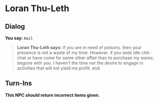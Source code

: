 # Loran Thu-Leth


## Dialog

**You say:** `Hail`



>**Loran Thu-Leth says:** If you are in need of poisons. then your presence is not a waste of my time. However. if you seek idle chit-chat or have come for some other affair than to purchase my wares. begone with you. I haven't the time nor the desire to engage in activities that will not yield me profit.
end



## Turn-Ins



**This NPC *should* return incorrect items given.**





